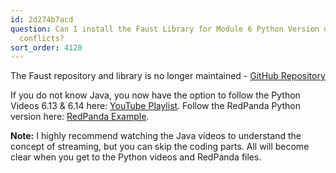 ```yaml
---
id: 2d274b7acd
question: Can I install the Faust Library for Module 6 Python Version due to dependency
  conflicts?
sort_order: 4120
---
```


The Faust repository and library is no longer maintained - [GitHub Repository](https://github.com/robinhood/faust)

If you do not know Java, you now have the option to follow the Python Videos 6.13 & 6.14 here: [YouTube Playlist](https://www.youtube.com/watch?v=BgAlVknDFlQ&list=PL3MmuxUbc_hJed7dXYoJw8DoCuVHhGEQb&index=80). Follow the RedPanda Python version here: [RedPanda Example](https://github.com/DataTalksClub/data-engineering-zoomcamp/tree/main/06-streaming/python/redpanda_example).

**Note:** I highly recommend watching the Java videos to understand the concept of streaming, but you can skip the coding parts. All will become clear when you get to the Python videos and RedPanda files.